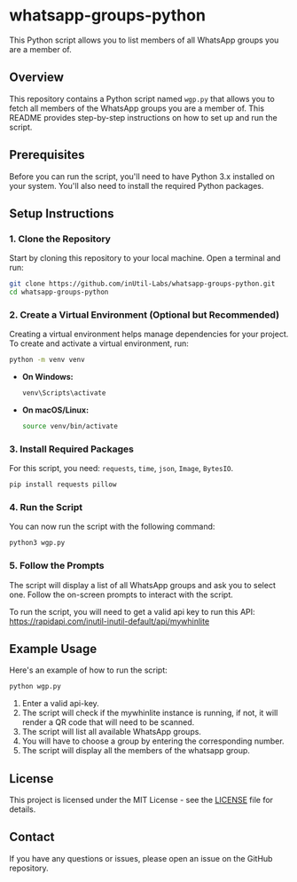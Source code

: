 # whatsapp-groups-python
This Python script allows you to list members of all WhatsApp groups you are a member of.


## Overview

This repository contains a Python script named `wgp.py` that allows you to fetch all members of the WhatsApp groups you are a member of. This README provides step-by-step instructions on how to set up and run the script.

## Prerequisites

Before you can run the script, you'll need to have Python 3.x installed on your system. You'll also need to install the required Python packages.

## Setup Instructions

### 1. Clone the Repository

Start by cloning this repository to your local machine. Open a terminal and run:

```bash
git clone https://github.com/inUtil-Labs/whatsapp-groups-python.git
cd whatsapp-groups-python
```

### 2. Create a Virtual Environment (Optional but Recommended)

Creating a virtual environment helps manage dependencies for your project. To create and activate a virtual environment, run:

```bash
python -m venv venv
```

- **On Windows:**

  ```bash
  venv\Scripts\activate
  ```

- **On macOS/Linux:**

  ```bash
  source venv/bin/activate
  ```

### 3. Install Required Packages

For this script, you need: `requests`, `time`, `json`, `Image`, `BytesIO`.


```bash
pip install requests pillow
```

### 4. Run the Script

You can now run the script with the following command:

```bash
python3 wgp.py
```

### 5. Follow the Prompts

The script will display a list of all WhatsApp groups and ask you to select one. Follow the on-screen prompts to interact with the script.

To run the script, you will need to get a valid api key to run this API: https://rapidapi.com/inutil-inutil-default/api/mywhinlite

## Example Usage

Here's an example of how to run the script:

```bash
python wgp.py
```

1. Enter a valid api-key.
2. The script will check if the mywhinlite instance is running, if not, it will render a QR code that will need to be scanned.
3. The script will list all available WhatsApp groups.
4. You will have to choose a group by entering the corresponding number.
5. The script will display all the members of the whatsapp group.

## License

This project is licensed under the MIT License - see the [LICENSE](LICENSE) file for details.

## Contact

If you have any questions or issues, please open an issue on the GitHub repository.






